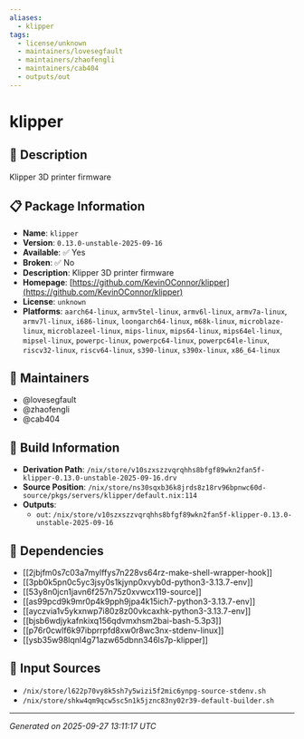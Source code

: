 ```yaml
---
aliases:
  - klipper
tags:
  - license/unknown
  - maintainers/lovesegfault
  - maintainers/zhaofengli
  - maintainers/cab404
  - outputs/out
---
```


# klipper

## 📝 Description

Klipper 3D printer firmware

## 📋 Package Information

- **Name**: `klipper`
- **Version**: `0.13.0-unstable-2025-09-16`
- **Available**: ✅ Yes
- **Broken**: ✅ No
- **Description**: Klipper 3D printer firmware
- **Homepage**: [https://github.com/KevinOConnor/klipper](https://github.com/KevinOConnor/klipper)
- **License**: `unknown`
- **Platforms**: `aarch64-linux`, `armv5tel-linux`, `armv6l-linux`, `armv7a-linux`, `armv7l-linux`, `i686-linux`, `loongarch64-linux`, `m68k-linux`, `microblaze-linux`, `microblazeel-linux`, `mips-linux`, `mips64-linux`, `mips64el-linux`, `mipsel-linux`, `powerpc-linux`, `powerpc64-linux`, `powerpc64le-linux`, `riscv32-linux`, `riscv64-linux`, `s390-linux`, `s390x-linux`, `x86_64-linux`
## 👥 Maintainers

- @lovesegfault
- @zhaofengli
- @cab404


## 🔧 Build Information

- **Derivation Path**: `/nix/store/v10szxszzvqrqhhs8bfgf89wkn2fan5f-klipper-0.13.0-unstable-2025-09-16.drv`
- **Source Position**: `/nix/store/ns30sqxb36k8jrds8z18rv96bpnwc60d-source/pkgs/servers/klipper/default.nix:114`
- **Outputs**:
  - `out`:  `/nix/store/v10szxszzvqrqhhs8bfgf89wkn2fan5f-klipper-0.13.0-unstable-2025-09-16`

## 🔗 Dependencies

- [[2jbjfm0s7c03a7mylffys7n228vs64rz-make-shell-wrapper-hook]]
- [[3pb0k5pn0c5yc3jsy0s1kjynp0xvyb0d-python3-3.13.7-env]]
- [[53y8n0jcn1javn6f257n75z0xvwcx119-source]]
- [[as99pcd9k9mr0p4k9pph9jpa4k15ich7-python3-3.13.7-env]]
- [[ayczvia1v5ykxnwp7i80z8z00vkcaxhk-python3-3.13.7-env]]
- [[bjsb6wdjykafnkixq156qdvmxhsm2bai-bash-5.3p3]]
- [[p76r0cwlf6k97ibprrpfd8xw0r8wc3nx-stdenv-linux]]
- [[ysb35w98lqnl4g71azw65dbnn346ls7p-klipper]]

## 📁 Input Sources

- `/nix/store/l622p70vy8k5sh7y5wizi5f2mic6ynpg-source-stdenv.sh`
- `/nix/store/shkw4qm9qcw5sc5n1k5jznc83ny02r39-default-builder.sh`

---
*Generated on 2025-09-27 13:11:17 UTC*
